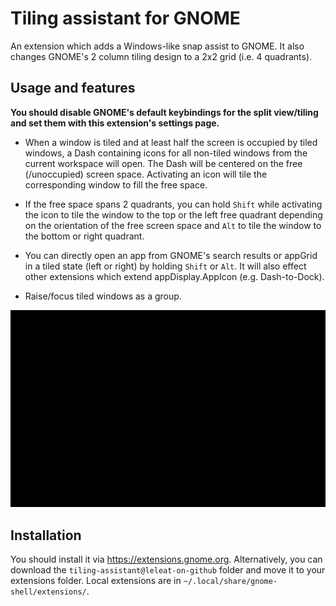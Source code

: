 # Tiling assistant for GNOME

An extension which adds a Windows-like snap assist to GNOME. It also changes GNOME's 2 column tiling design to a 2x2 grid (i.e. 4 quadrants).

## Usage and features

**You should disable GNOME's default keybindings for the split view/tiling and set them with this extension's settings page.**

- When a window is tiled and at least half the screen is occupied by tiled windows, a Dash containing icons for all non-tiled windows from the current workspace will open. The Dash will be centered on the free (/unoccupied) screen space. 
Activating an icon will tile the corresponding window to fill the free space. 

- If the free space spans 2 quadrants, you can hold `Shift` while activating the icon to tile the window to the top or the left free quadrant depending on the orientation of the free screen space and `Alt` to tile the window to the bottom or right quadrant.

- You can directly open an app from GNOME's search results or appGrid in a tiled state (left or right) by holding `Shift` or `Alt`. It will also effect other extensions which extend appDisplay.AppIcon (e.g. Dash-to-Dock).

- Raise/focus tiled windows as a group.

![Preview](preview.gif)

## Installation

You should install it via https://extensions.gnome.org. Alternatively, you can download the `tiling-assistant@leleat-on-github` folder and move it to your extensions folder. Local extensions are in `~/.local/share/gnome-shell/extensions/`.
